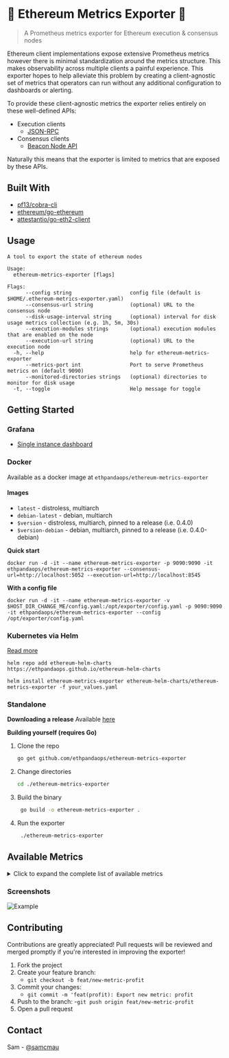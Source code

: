 # 🦄 Ethereum Metrics Exporter 🦄

> A Prometheus metrics exporter for Ethereum execution & consensus nodes

Ethereum client implementations expose extensive Prometheus metrics however there is minimal standardization around the metrics structure. This makes observability across multiple clients a painful experience. This exporter hopes to help alleviate this problem by creating a client-agnostic set of metrics that operators can run without any additional configuration to dashboards or alerting.

To provide these client-agnostic metrics the exporter relies entirely on these well-defined APIs:
- Execution clients
  - [JSON-RPC](https://geth.ethereum.org/docs/rpc/server)
- Consensus clients
  - [Beacon Node API](https://ethereum.github.io/beacon-APIs/#/)

Naturally this means that the exporter is limited to metrics that are exposed by these APIs.

## Built With

* [pf13/cobra-cli](https://github.com/spf13/cobra-cli)
* [ethereum/go-ethereum](https://github.com/ethereum/go-ethereum)
* [attestantio/go-eth2-client](github.com/attestantio/go-eth2-client)
## Usage

```
A tool to export the state of ethereum nodes

Usage:
  ethereum-metrics-exporter [flags]

Flags:
      --config string                   config file (default is $HOME/.ethereum-metrics-exporter.yaml)
      --consensus-url string            (optional) URL to the consensus node
      --disk-usage-interval string      (optional) interval for disk usage metrics collection (e.g. 1h, 5m, 30s)
      --execution-modules strings       (optional) execution modules that are enabled on the node
      --execution-url string            (optional) URL to the execution node
  -h, --help                            help for ethereum-metrics-exporter
      --metrics-port int                Port to serve Prometheus metrics on (default 9090)
      --monitored-directories strings   (optional) directories to monitor for disk usage
  -t, --toggle                          Help message for toggle
```
## Getting Started

### Grafana
* [Single instance dashboard](https://grafana.com/grafana/dashboards/16277)

### Docker
Available as a docker image at `ethpandaops/ethereum-metrics-exporter`

#### Images
- `latest` - distroless, multiarch
- `debian-latest` - debian, multiarch
- `$version` - distroless, multiarch, pinned to a release (i.e. 0.4.0)
- `$version-debian` - debian, multiarch, pinned to a release (i.e. 0.4.0-debian)

**Quick start**
```
docker run -d -it --name ethereum-metrics-exporter -p 9090:9090 -it ethpandaops/ethereum-metrics-exporter --consensus-url=http://localhost:5052 --execution-url=http://localhost:8545
````
**With a config file**
```
docker run -d -it --name ethereum-metrics-exporter -v $HOST_DIR_CHANGE_ME/config.yaml:/opt/exporter/config.yaml -p 9090:9090 -it ethpandaops/ethereum-metrics-exporter --config /opt/exporter/config.yaml

```
### Kubernetes via Helm
[Read more](https://github.com/skylenet/ethereum-helm-charts/tree/master/charts/ethereum-metrics-exporter)
```
helm repo add ethereum-helm-charts https://ethpandaops.github.io/ethereum-helm-charts

helm install ethereum-metrics-exporter ethereum-helm-charts/ethereum-metrics-exporter -f your_values.yaml
```

### Standalone
**Downloading a release**
Available [here](https://github.com/ethpandaops/ethereum-metrics-exporter/releases)

**Building yourself (requires Go)**

1. Clone the repo
   ```sh
   go get github.com/ethpandaops/ethereum-metrics-exporter
   ```
2. Change directories
   ```sh
   cd ./ethereum-metrics-exporter
   ```
3. Build the binary
   ```sh
    go build -o ethereum-metrics-exporter .
   ```
4. Run the exporter
   ```sh
    ./ethereum-metrics-exporter
   ```

## Available Metrics

<details>
<summary>Click to expand the complete list of available metrics</summary>

### Execution Layer Metrics (`eth_exe_*`)

#### General Metrics
- **`eth_exe_gas_price_gwei`** - Current gas price in gwei
- **`eth_exe_network_id`** - Network ID of the node
- **`eth_exe_chain_id`** - Chain ID of the node

#### Sync Status Metrics
- **`eth_exe_sync_percentage`** - Node sync percentage (0-100%)
- **`eth_exe_sync_starting_block`** - Starting block of sync procedure
- **`eth_exe_sync_current_block`** - Current block of sync procedure
- **`eth_exe_sync_is_syncing`** - 1 if node is syncing
- **`eth_exe_sync_highest_block`** - Highest block of sync procedure

#### Block Metrics
- **`eth_exe_block_most_recent_number`** - Most recent block number (labels: `identifier`)
- **`eth_exe_block_head_gas_used`** - Gas used in most recent block
- **`eth_exe_block_head_gas_limit`** - Gas limit of most recent block
- **`eth_exe_block_head_base_fee_per_gas`** - Base fee per gas in most recent block
- **`eth_exe_block_head_block_size_bytes`** - Size of most recent block in bytes
- **`eth_exe_block_head_transactions_in_block`** - Transactions in most recent block
- **`eth_exe_block_safe_gas_used`** - Gas used in most recent safe block
- **`eth_exe_block_safe_gas_limit`** - Gas limit in most recent safe block
- **`eth_exe_block_safe_base_fee_per_gas`** - Base fee per gas in most recent safe block
- **`eth_exe_block_safe_block_size_bytes`** - Size of most recent safe block in bytes
- **`eth_exe_block_safe_transaction_count`** - Transactions in most recent safe block

#### Web3 Metrics
- **`eth_exe_web3_client_version`** - Client version (labels: `version`)

#### Network Metrics
- **`eth_exe_net_peer_count`** - Number of connected peers

### Consensus Layer Metrics (`eth_con_*`)

#### Beacon Block Metrics
- **`eth_con_beacon_slot`** - The slot number in the block
- **`eth_con_beacon_transactions`** - The amount of transactions in the block
- **`eth_con_beacon_slashings`** - The amount of slashings in the block
- **`eth_con_beacon_attestations`** - The amount of attestations in the block
- **`eth_con_beacon_deposits`** - The amount of deposits in the block
- **`eth_con_beacon_voluntary_exits`** - The amount of voluntary exits in the block
- **`eth_con_beacon_finality_checkpoint_epochs`** - The epochs of the finality checkpoints
- **`eth_con_beacon_reorg_count`** - The count of reorgs
- **`eth_con_beacon_reorg_depth`** - The depth of reorgs
- **`eth_con_beacon_proposer_delay`** - The delay of the proposer (histogram)
- **`eth_con_beacon_empty_slots_count`** - The number of slots that have expired without a block proposed
- **`eth_con_beacon_withdrawals`** - The amount of withdrawals in the block
- **`eth_con_beacon_withdrawals_amount_gwei`** - The sum amount of all withdrawals in the block (in gwei)
- **`eth_con_beacon_blob_kzg_commitments`** - The amount of blob kzg commitments in the block

#### Event Metrics
- **`eth_con_event_time_since_last_subscription_event_ms`** - The amount of time since the last subscription event (in milliseconds)

#### General Node Metrics
- **`eth_con_node_version`** - The version of the running beacon node
- **`eth_con_peers`** - The count of peers connected to beacon node

#### Consensus Spec Metrics
- **`eth_con_spec_safe_slots_to_update_justified`** - The number of slots to wait before updating the justified checkpoint
- **`eth_con_spec_deposit_chain_id`** - The chain ID of the deposit contract
- **`eth_con_spec_config_name`** - The name of the config
- **`eth_con_spec_max_validators_per_committee`** - The maximum number of validators per committee
- **`eth_con_spec_seconds_per_eth1_block`** - The number of seconds per ETH1 block
- **`eth_con_spec_base_reward_factor`** - The base reward factor
- **`eth_con_spec_epochs_per_sync_committee_period`** - The number of epochs per sync committee period
- **`eth_con_spec_effective_balance_increment`** - The effective balance increment
- **`eth_con_spec_max_attestations`** - The maximum number of attestations
- **`eth_con_spec_min_sync_committee_participants`** - The minimum number of sync committee participants
- **`eth_con_spec_genesis_delay`** - The number of epochs to wait before processing the genesis block
- **`eth_con_spec_seconds_per_slot`** - The number of seconds per slot
- **`eth_con_spec_max_effective_balance`** - The maximum effective balance
- **`eth_con_spec_terminal_total_difficulty`** - The terminal total difficulty
- **`eth_con_spec_terminal_total_difficulty_trillions`** - The terminal total difficulty in trillions
- **`eth_con_spec_max_deposits`** - The maximum number of deposits
- **`eth_con_spec_min_genesis_active_validator_count`** - The minimum number of active validators at genesis
- **`eth_con_spec_target_committee_size`** - The target committee size
- **`eth_con_spec_sync_committee_size`** - The sync committee size
- **`eth_con_spec_eth1_follow_distance`** - The number of blocks to follow behind the head of the eth1 chain
- **`eth_con_spec_terminal_block_hash_activation_epoch`** - The epoch at which the terminal block hash is activated
- **`eth_con_spec_min_deposit_amount`** - The minimum deposit amount
- **`eth_con_spec_slots_per_epoch`** - The number of slots per epoch
- **`eth_con_spec_preset_base`** - The base of the preset

#### Sync Status Metrics
- **`eth_con_sync_percentage`** - How synced the node is with the network (0-100%)
- **`eth_con_sync_estimated_highest_slot`** - The estimated highest slot of the network
- **`eth_con_sync_head_slot`** - The current slot of the node
- **`eth_con_sync_distance`** - The sync distance of the node
- **`eth_con_sync_is_syncing`** - 1 if the node is in syncing state

#### Health Metrics
- **`eth_con_health_check_results_total`** - Total of health checks results
- **`eth_con_health_up`** - Whether the node is up or not

### Disk Usage Metrics (`eth_disk_*`)
- **`eth_disk_usage_bytes`** - Directory disk usage in bytes (labels: `directory`)

### Constant Labels
**Execution metrics** include: `ethereum_role="execution"`, `node_name={configured}`, `module={module_name}`  
**Consensus metrics** include beacon client standard labels  
**Disk metrics** include: `directory={monitored_directory}`

### Required Modules
Each execution metric group requires specific Ethereum client API modules:
- **General**: `["eth", "net"]`
- **Sync**: `["eth"]`
- **Block**: `["eth", "net"]`
- **Web3**: `["web3"]`
- **Net**: `["net"]`

</details>

### Screenshots
![Example](./example.png)
## Contributing

Contributions are greatly appreciated! Pull requests will be reviewed and merged promptly if you're interested in improving the exporter!

1. Fork the project
2. Create your feature branch:
    - `git checkout -b feat/new-metric-profit`
3. Commit your changes:
    - `git commit -m 'feat(profit): Export new metric: profit`
4. Push to the branch:
    -`git push origin feat/new-metric-profit`
5. Open a pull request

## Contact

Sam - [@samcmau](https://twitter.com/samcmau)
